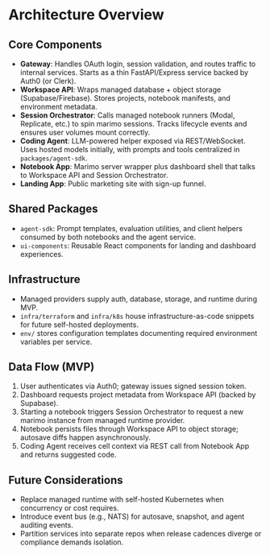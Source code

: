 # Architecture Overview

## Core Components
- **Gateway**: Handles OAuth login, session validation, and routes traffic to internal services. Starts as a thin FastAPI/Express service backed by Auth0 (or Clerk).
- **Workspace API**: Wraps managed database + object storage (Supabase/Firebase). Stores projects, notebook manifests, and environment metadata.
- **Session Orchestrator**: Calls managed notebook runners (Modal, Replicate, etc.) to spin marimo sessions. Tracks lifecycle events and ensures user volumes mount correctly.
- **Coding Agent**: LLM-powered helper exposed via REST/WebSocket. Uses hosted models initially, with prompts and tools centralized in `packages/agent-sdk`.
- **Notebook App**: Marimo server wrapper plus dashboard shell that talks to Workspace API and Session Orchestrator.
- **Landing App**: Public marketing site with sign-up funnel.

## Shared Packages
- `agent-sdk`: Prompt templates, evaluation utilities, and client helpers consumed by both notebooks and the agent service.
- `ui-components`: Reusable React components for landing and dashboard experiences.

## Infrastructure
- Managed providers supply auth, database, storage, and runtime during MVP.
- `infra/terraform` and `infra/k8s` house infrastructure-as-code snippets for future self-hosted deployments.
- `env/` stores configuration templates documenting required environment variables per service.

## Data Flow (MVP)
1. User authenticates via Auth0; gateway issues signed session token.
2. Dashboard requests project metadata from Workspace API (backed by Supabase).
3. Starting a notebook triggers Session Orchestrator to request a new marimo instance from managed runtime provider.
4. Notebook persists files through Workspace API to object storage; autosave diffs happen asynchronously.
5. Coding Agent receives cell context via REST call from Notebook App and returns suggested code.

## Future Considerations
- Replace managed runtime with self-hosted Kubernetes when concurrency or cost requires.
- Introduce event bus (e.g., NATS) for autosave, snapshot, and agent auditing events.
- Partition services into separate repos when release cadences diverge or compliance demands isolation.

